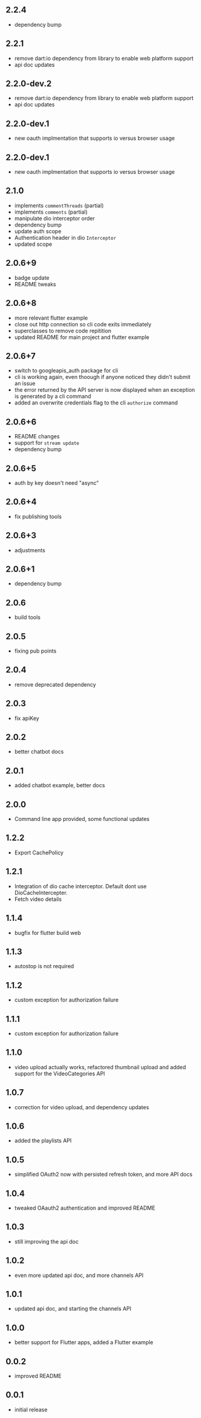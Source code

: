 ## 2.2.4

* dependency bump

## 2.2.1

* remove dart:io dependency from library to enable web platform support
* api doc updates

## 2.2.0-dev.2

* remove dart:io dependency from library to enable web platform support
* api doc updates

## 2.2.0-dev.1

* new oauth implmentation that supports io versus browser usage

## 2.2.0-dev.1

* new oauth implmentation that supports io versus browser usage

## 2.1.0

* implements `commentThreads` (partial)
* implements `comments` (partial)
* manipulate dio interceptor order
* dependency bump
* update auth scope
* Authentication header in dio `Interceptor`
* updated scope

## 2.0.6+9

* badge update
* README tweaks

## 2.0.6+8

* more relevant flutter example
* close out http connection so cli code exits immediately
* superclasses to remove code repitition
* updated README for main project and flutter example

## 2.0.6+7

* switch to googleapis_auth package for cli
* cli is working again, even thoough if anyone noticed they didn&#x27;t submit an issue
* the error returned by the API server is now displayed when an exception is generated by a cli command
* added an overwrite credentials flag to the cli `authorize` command

## 2.0.6+6

* README changes
* support for `stream update`
* dependency bump

## 2.0.6+5

* auth by key doesn&#x27;t need &quot;async&quot;

## 2.0.6+4

* fix publishing tools

## 2.0.6+3

* adjustments

## 2.0.6+1

- dependency bump

## 2.0.6

- build tools

## 2.0.5

- fixing pub points

## 2.0.4

- remove deprecated dependency

## 2.0.3

- fix apiKey

## 2.0.2

- better chatbot docs

## 2.0.1

- added chatbot example, better docs

## 2.0.0

- Command line app provided, some functional updates

## 1.2.2

- Export CachePolicy

## 1.2.1

- Integration of dio cache interceptor. Default dont use DioCacheIntercepter.
- Fetch video details

## 1.1.4

- bugfix for flutter build web

## 1.1.3

- autostop is not required

## 1.1.2

- custom exception for authorization failure

## 1.1.1

- custom exception for authorization failure

## 1.1.0

- video upload actually works, refactored thumbnail upload and added support for the VideoCategories API

## 1.0.7

- correction for video upload, and dependency updates

## 1.0.6

- added the playlists API

## 1.0.5

- simplified OAuth2 now with persisted refresh token, and more API docs

## 1.0.4

- tweaked OAauth2 authentication and improved README

## 1.0.3

- still improving the api doc

## 1.0.2

- even more updated api doc, and more channels API

## 1.0.1

- updated api doc, and starting the channels API

## 1.0.0

- better support for Flutter apps, added a Flutter example

## 0.0.2

- improved README

## 0.0.1

- initial release
